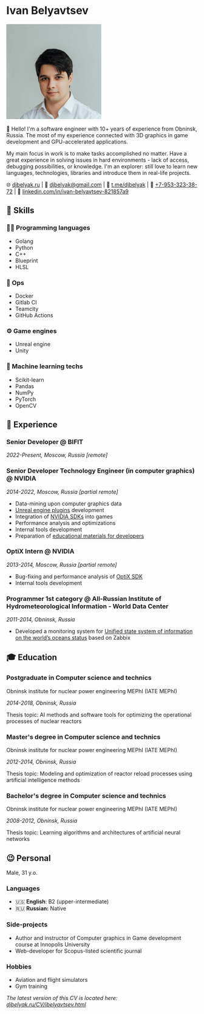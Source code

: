# Ivan Belyavtsev

![](img/ivan_belyavtsev.jpg)

👋 Hello! 
I'm a software engineer with 10+ years of experience from Obninsk, Russia.
The most of my experience connected with 3D graphics in game development and GPU-accelerated applications.

My main focus in work is to make tasks accomplished no matter.
Have a great experience in solving issues in hard environments - lack of access, debugging possibilities, or knowledge.
I'm an explorer: still love to learn new languages, technologies, libraries and introduce them in real-life projects.

🌐&nbsp;[djbelyak.ru](https://djbelyak.ru) |
📧&nbsp;[djbelyak@gmail.com](mailto:djbelyak@gmail.com) |
💬&nbsp;[t.me/djbelyak](https://t.me/djbelyak) |
📱&nbsp;[+7-953-323-38-72](tel:+79533233872) |
👔&nbsp;[linkedin.com/in/ivan-belyavtsev-821857a9](https://www.linkedin.com/in/ivan-belyavtsev-821857a9)


## 💪 Skills

<div class="flex flex-col md:flex-row">

<div class="w-full md:w-1/4">

### 👨‍💻️ Programming languages

- Golang
- Python
- C++
- Blueprint
- HLSL

</div>

<div class="w-full md:w-1/4">

### 👷 Ops

- Docker
- Gitlab CI
- Teamcity
- GitHub Actions

</div>

<div class="w-full md:w-1/4">

### ⚙ Game engines

- Unreal engine
- Unity

</div>

<div class="w-full md:w-1/4">

### 🤖 Machine learning techs

- Scikit-learn
- Pandas
- NumPy
- PyTorch
- OpenCV

</div>

</div>

## 💼 Experience

### Senior Developer @ BIFIT

_2022-Present, Moscow, Russia [remote]_

### Senior Developer Technology Engineer (in computer graphics) @ NVIDIA

_2014-2022, Moscow, Russia [partial remote]_

- Data-mining upon computer graphics data
- [Unreal engine plugins](https://developer.nvidia.com/game-engines/unreal-engine) development
- Integration of [NVIDIA SDKs](https://developer.nvidia.com/industries/game-development) into games
- Performance analysis and optimizations
- Internal tools development
- Preparation of [educational materials for developers](https://developer.nvidia.com/blog/advanced-api-performance-clears/)

### OptiX Intern @ NVIDIA

_2013-2014, Moscow, Russia [partial remote]_

- Bug-fixing and performance analysis of [OptiX SDK](https://developer.nvidia.com/rtx/ray-tracing/optix)
- Internal tools development

### Programmer 1st category @ All-Russian Institute of Hydrometeorological Information - World Data Center

_2011-2014, Obninsk, Russia_

- Developed a monitoring system for [Unified state system of information
on the world’s oceans status](http://portal.esimo.ru/portal)  based on Zabbix

## 🎓 Education

### Postgraduate in Computer science and technics

Obninsk institute for nuclear power engineering MEPhI (IATE MEPhI)

_2014-2018, Obninsk, Russia_

Thesis topic: AI methods and software tools for optimizing the operational processes of nuclear reactors

### Master's degree in Computer science and technics

Obninsk institute for nuclear power engineering MEPhI (IATE MEPhI)

_2012-2014, Obninsk, Russia_

Thesis topic: Modeling and optimization of reactor reload processes using artificial intelligence methods

### Bachelor's degree in Computer science and technics

Obninsk institute for nuclear power engineering MEPhI (IATE MEPhI)

_2008-2012, Obninsk, Russia_

Thesis topic: Learning algorithms and architectures of artificial neural networks 

## 😉 Personal

Male, 31 y.o.

### Languages

- 🇺🇸 **English**: B2 (upper-intermediate)
- 🇷🇺 **Russian:** Native

### Side-projects

- Author and instructor of Computer graphics in Game development course at Innopolis University
- Web-developer for Scopus-listed scientific journal

### Hobbies

- Aviation and flight simulators
- Gym training

_The latest version of this CV is located here: [djbelyak.ru/CV/ibelyavtsev.html](https://djbelyak.ru/CV/ibelyavtsev.html)_
<!---
--->

